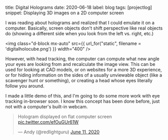 title: Digital Holograms
date: 2020-06-18
label: blog
tags: [projectlog]
snippet: Displaying 3D images on a 2D computer screen

I was reading about holograms and realized that I could emulate it on a computer. Basically, screen objects don't shift perspective like real objects do (showing a different side when you look from the left vs. right, etc.) 

<img class="d-block mx-auto" src={{ url_for("static", filename = 'digitalholocube.png') }} width="400" />

However, with head tracking, the computer can compute what new angle your eyes are looking from and recalculate the image view. This can be used for looking at CAD models, or on websites for a more 3D experience, or for hiding information on the sides of a usually unviewable object (like a scavenger hunt or something), or creating a head whose eyes literally follow you around. 

I made a little demo of this, and I'm going to do some more work with eye tracking in-browser soon. I know this concept has been done before, just not with a computer's built-in webcam.

<blockquote class="twitter-tweet"><p lang="en" dir="ltr">Hologram displayed on flat computer screen <a href="https://t.co/efOuGUr61W">pic.twitter.com/efOuGUr61W</a></p>&mdash; Andy (@redlightguru) <a href="https://twitter.com/redlightguru/status/1271007318927241216?ref_src=twsrc%5Etfw">June 11, 2020</a></blockquote> <script async src="https://platform.twitter.com/widgets.js" charset="utf-8"></script>

